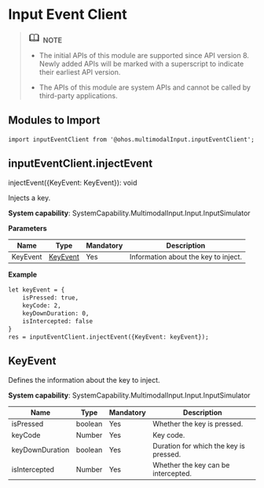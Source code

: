 # Input Event Client


> ![icon-note.gif](public_sys-resources/icon-note.gif) **NOTE**
>
> - The initial APIs of this module are supported since API version 8. Newly added APIs will be marked with a superscript to indicate their earliest API version.
>
> - The APIs of this module are system APIs and cannot be called by third-party applications.


## Modules to Import


```
import inputEventClient from '@ohos.multimodalInput.inputEventClient';
```


## inputEventClient.injectEvent

injectEvent({KeyEvent: KeyEvent}): void

Injects a key.

**System capability**: SystemCapability.MultimodalInput.Input.InputSimulator

**Parameters**

| Name| Type| Mandatory| Description|
| -------- | -------- | -------- | -------- |
| KeyEvent | [KeyEvent](#keyevent) | Yes| Information about the key to inject.|

**Example**

```
let keyEvent = {
    isPressed: true,
    keyCode: 2,
    keyDownDuration: 0,
    isIntercepted: false
}
res = inputEventClient.injectEvent({KeyEvent: keyEvent});
```


## KeyEvent

Defines the information about the key to inject.

**System capability**: SystemCapability.MultimodalInput.Input.InputSimulator

| Name| Type| Mandatory| Description|
| -------- | -------- | -------- | -------- |
| isPressed | boolean | Yes| Whether the key is pressed.|
| keyCode | Number | Yes| Key code.|
| keyDownDuration | boolean | Yes| Duration for which the key is pressed.|
| isIntercepted | Number | Yes| Whether the key can be intercepted.|
